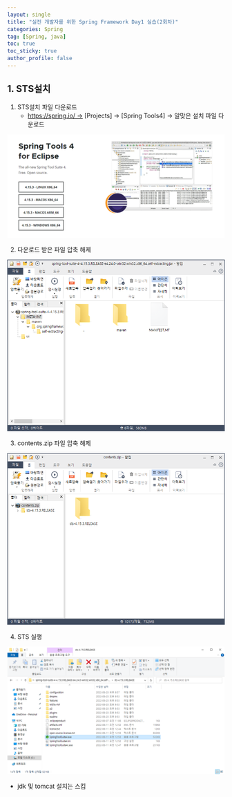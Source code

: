 ```yaml
---
layout: single
title: "실전 개발자를 위한 Spring Framework Day1 실습(2회차)"
categories: Spring
tag: [Spring, java]
toc: true
toc_sticky: true
author_profile: false
---
```

## 1. STS설치

1. STS설치 파일 다운로드
   * <a href="https://spring.io/" target="_blank">https://spring.io/ -> [Projects] -> [Spring Tools4] -> 알맞은 설치 파일 다운로드</a>

<img src="../../images/image-20220823214353459.png" alt="image-20220823214353459" style="zoom:80%;" />

2. 다운로드 받은 파일 압축 해제

<img src="../../images/image-20220823214920894.png" alt="image-20220823214920894" style="zoom: 80%;" />

3. contents.zip 파일 압축 해제

<img src="../../images/image-20220823215451581.png" alt="image-20220823215451581" style="zoom:80%;" />

4. STS 실행

<img src="../../images/image-20220823215842222.png" alt="image-20220823215842222" style="zoom:80%;" />



* jdk 및 tomcat 설치는 스킵

